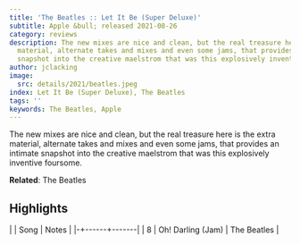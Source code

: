 ```yaml
---
title: 'The Beatles :: Let It Be (Super Deluxe)'
subtitle: Apple &bull; released 2021-08-26
category: reviews
description: The new mixes are nice and clean, but the real treasure here is the extra
  material, alternate takes and mixes and even some jams, that provides an intimate
  snapshot into the creative maelstrom that was this explosively inventive foursome.
author: jclacking
image:
  src: details/2021/beatles.jpeg
index: Let It Be (Super Deluxe), The Beatles
tags: ''
keywords: The Beatles, Apple
---
```

The new mixes are nice and clean, but the real treasure here is the extra material, alternate takes and mixes and even some jams, that provides an intimate snapshot into the creative maelstrom that was this explosively inventive foursome.<!--more-->

**Related**: The Beatles

## Highlights

| | Song | Notes |
|-+------+-------|
| 8 | Oh! Darling (Jam) | The Beatles |

